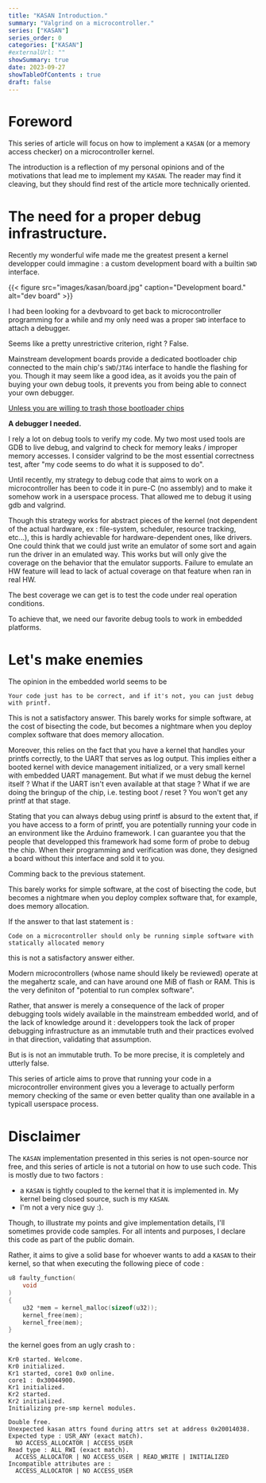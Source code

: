 ```yaml
---
title: "KASAN Introduction."
summary: "Valgrind on a microcontroller."
series: ["KASAN"]
series_order: 0
categories: ["KASAN"]
#externalUrl: ""
showSummary: true
date: 2023-09-27
showTableOfContents : true
draft: false
---
```


# Foreword

This series of article will focus on how to implement a `KASAN` (or a memory access checker) on a microcontroller kernel.

The introduction is a reflection of my personal opinions and of the motivations that lead me to implement my `KASAN`.
The reader may find it cleaving, but they should find rest of the article more technically oriented.

# The need for a proper debug infrastructure.

Recently my wonderful wife made me the greatest present a kernel developper could immagine : a custom development board with a builtin `SWD` interface.

{{< figure
    src="images/kasan/board.jpg"
    caption="Development board."
    alt="dev board"
    >}}

I had been looking for a devbvoard to get back to microcontroller programming for a while and my only need was a proper `SWD` interface to attach a debugger.

Seems like a pretty unrestrictive criterion, right ? False.

Mainstream development boards provide a dedicated bootloader chip connected to the main chip's `SWD`/`JTAG` interface to handle the flashing for you.
Though it may seem like a good idea, as it avoids you the pain of buying your own debug tools, it prevents you from being able to connect your own debugger.

[Unless you are willing to trash those bootloader chips](https://mcuoneclipse.com/2017/04/29/modifying-the-teensy-3-5-and-3-6-for-arm-swd-debugging/)

**A debugger I needed.**

I rely a lot on debug tools to verify my code. My two most used tools are GDB to live debug, and valgrind to check for memory leaks / improper memory accesses.
I consider valgrind to be the most essential correctness test, after "my code seems to do what it is supposed to do".

Until recently, my strategy to debug code that aims to work on a microcontroller has been to code it in pure-C (no assembly) and to make it somehow work in a userspace process.
That allowed me to debug it using gdb and valgrind.

Though this strategy works for abstract pieces of the kernel (not dependent of the actual hardware, ex : file-system, scheduler, resource tracking, etc...), this is hardly achievable for hardware-dependent ones, like drivers.
One could think that we could just write an emulator of some sort and again run the driver in an emulated way.
This works but will only give the coverage on the behavior that the emulator supports. Failure to emulate an HW feature will lead to lack of actual coverage on that feature when ran in real HW. 

The best coverage we can get is to test the code under real operation conditions.

To achieve that, we need our favorite debug tools to work in embedded platforms.

# Let's make enemies

The opinion in the embedded world seems to be

```Your code just has to be correct, and if it's not, you can just debug with printf.```

This is not a satisfactory answer.
This barely works for simple software, at the cost of bisecting the code, but becomes a nightmare when you deploy complex software that does memory allocation.

Moreover, this relies on the fact that you have a kernel that handles your printfs correctly, to the UART that serves as log output.
This implies either a booted kernel with device management initialized, or a very small kernel with embedded UART management.
But what if we must debug the kernel itself ? What if the UART isn't even available at that stage ?
What if we are doing the bringup of the chip, i.e. testing boot / reset ? You won't get any printf at that stage.

Stating that you can always debug using printf is absurd to the extent that, if you have access to a form of printf, you are potentially running your code in an environment like the Arduino framework.
I can guarantee you that the people that developped this framework had some form of probe to debug the chip.
When their programming and verification was done, they designed a board without this interface and sold it to you.

Comming back to the previous statement.

This barely works for simple software, at the cost of bisecting the code, but becomes a nightmare when you deploy complex software that, for example, does memory allocation.

If the answer to that last statement is :

```Code on a microcontroller should only be running simple software with statically allocated memory```

 this is not a satisfactory answer either. 

Modern microcontrollers (whose name should likely be reviewed) operate at the megahertz scale, and can have around one MiB of flash or RAM.
This is the very definiton of "potential to run complex software".

Rather, that answer is merely a consequence of the lack of proper debugging tools widely available in the mainstream embedded world, and of the lack of knowledge around it : developpers took the lack of proper debugging infrastructure as an immutable truth and their practices evolved in that direction, validating that assumption.

But is is not an immutable truth.
To be more precise, it is completely and utterly false.

This series of article aims to prove that running your code in a microcontroller environment gives you a leverage to actually perform memory checking of the same or even better quality than one available in a typicall userspace process.

# Disclaimer 

The `KASAN` implementation presented in this series is not open-source nor free, and this series of article is not a tutorial on how to use such code.
This is mostly due to two factors :
- a `KASAN` is tightly coupled to the kernel that it is implemented in. My kernel being closed source, such is my `KASAN`.
- I'm not a very nice guy :).

Though, to illustrate my points and give implementation details, I'll sometimes provide code samples.
For all intents and purposes, I declare this code as part of the public domain.

Rather, it aims to give a solid base for whoever wants to add a `KASAN` to their kernel, so that when executing the following piece of code :

```C
u8 faulty_function(                                 
    void                                          
)
{                                               
    u32 *mem = kernel_malloc(sizeof(u32));             
    kernel_free(mem);
    kernel_free(mem);
}

```

the kernel goes from an ugly crash to :


```
Kr0 started. Welcome.
Kr0 initialized.
Kr1 started, core1 0x0 online.
core1 : 0x30044900.
Kr1 initialized.
Kr2 started.
Kr2 initialized.
Initializing pre-smp kernel modules.

Double free.
Unexpected kasan attrs found during attrs set at address 0x20014038.
Expected type : USR_ANY (exact match).
  NO ACCESS_ALLOCATOR | ACCESS_USER
Read type : ALL_RWI (exact match).
  ACCESS_ALLOCATOR | NO ACCESS_USER | READ_WRITE | INITIALIZED
Incompatible attributes are :
  ACCESS_ALLOCATOR | NO ACCESS_USER
```

